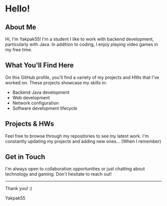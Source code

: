 # Hello!

## About Me

Hi, I'm Yakpak55! I'm a student I like to work with backend development, particularly with Java. In addition to coding, I enjoy playing video games in my free time. 

## What You'll Find Here

On this GitHub profile, you'll find a variety of my projects and HWs that I've worked on. These projects showcase my skills in:
- Backend Java development
- Web development
- Network configuration
- Software development lifecycle

## Projects & HWs

Feel free to browse through my repositories to see my latest work. I'm constantly updating my projects and adding new ones... (When I remember)

## Get in Touch

I'm always open to collaboration opportunities or just chatting about technology and gaming. Don't hesitate to reach out!

---

Thank you! :)

Yakpak55
